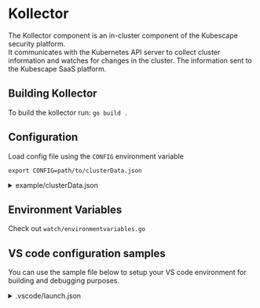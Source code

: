 # Kollector
The Kollector component is an in-cluster component of the Kubescape security platform.  
It communicates with the Kubernetes API server to collect cluster information and watches for changes in the cluster.
The information sent to the Kubescape SaaS platform.

## Building Kollector
To build the kollector run: `go build .`  

## Configuration
Load config file using the `CONFIG` environment variable   

`export CONFIG=path/to/clusterData.json`  

<details><summary>example/clusterData.json</summary>

```json5 
{
   "gatewayWebsocketURL": "127.0.0.1:8001",
   "gatewayRestURL": "127.0.0.1:8002",
   "kubevulnURL": "127.0.0.1:8081",
   "kubescapeURL": "127.0.0.1:8080",
   "eventReceiverRestURL": "https://report.armo.cloud",
   "eventReceiverWebsocketURL": "wss://report.armo.cloud",
   "rootGatewayURL": "wss://ens.euprod1.cyberarmorsoft.com/v1/waitfornotification",
   "accountID": "*********************",
   "clusterName": "******" 
  } 
``` 
</details>

## Environment Variables

Check out `watch/environmentvariables.go`

## VS code configuration samples

You can use the sample file below to setup your VS code environment for building and debugging purposes.

<details><summary>.vscode/launch.json</summary>

```json5
{
    "version": "0.2.0",
    "configurations": [
        {
            "name": "Launch Package",
            "type": "go",
            "request": "launch",
            "mode": "auto",
            "program":  "${workspaceRoot}",
                 "env": {
                     "NAMESPACE": "kubescape",
                     "CONFIG": "${workspaceRoot}/.vscode/clusterData.json",
            },
            "args": [
                "-alsologtostderr", "-v=4", "2>&1"
            ]
        }
    ]
}
```
</details>
